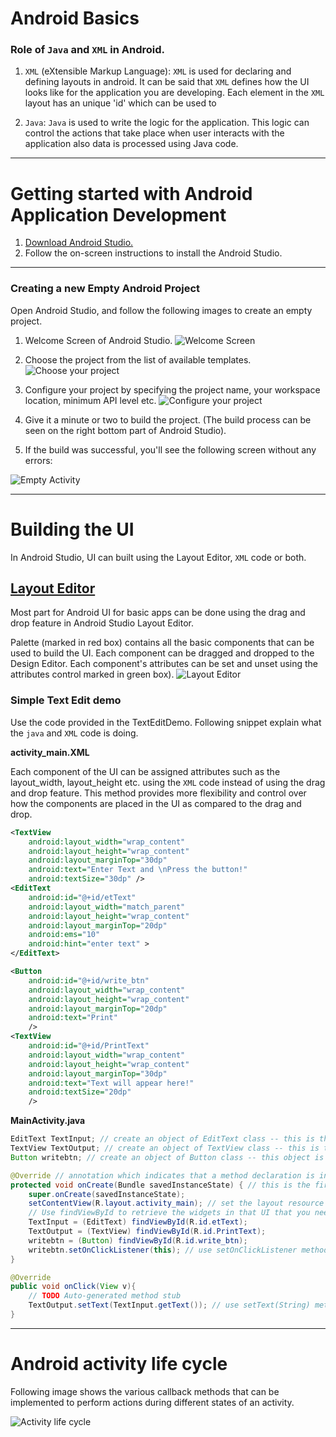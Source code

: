 # Android Basics
### Role of `Java` and `XML` in Android.
1. `XML` (eXtensible Markup Language): `XML` is used for declaring and defining layouts in android. It can be said that `XML` defines how the UI looks like for the application you are developing. Each element in the `XML` layout has an unique 'id' which can be used to

2. `Java`: `Java` is used to write the logic for the application. This logic can control the actions that take place when user interacts with the application also data is processed using Java code.

---

# Getting started with Android Application Development

1. [Download Android Studio.](https://developer.android.com/studio/index.html)
2. Follow the on-screen instructions to install the Android Studio.

---

### Creating a new Empty Android Project
Open Android Studio, and follow the following images to create an empty project.

1. Welcome Screen of Android Studio.
![Welcome Screen](./images/welcome_to_studio.png)

2. Choose the project from the list of available templates.
![Choose your project](./images/choose_your_project.png)

3. Configure your project by specifying the project name, your workspace location, minimum API level etc.
![Configure your project](./images/configure_your_project.png)

4. Give it a minute or two to build the project. (The build process can be seen on the right bottom part of Android Studio).

5. If the build was successful, you'll see the following screen without any errors:

![Empty Activity](./images/empty_activity.png)

---

# Building the UI
In Android Studio, UI can built using the Layout Editor, `XML` code or both.

## [Layout Editor](https://developer.android.com/studio/write/layout-editor)

Most part for Android UI for basic apps can be done using the drag and drop feature in Android Studio Layout Editor.

Palette (marked in red box) contains all the basic components that can be used to build the UI. Each component can be dragged and dropped to the Design Editor. Each component's attributes can be set and unset using the attributes control marked in green box).
![Layout Editor](./images/layout_editor.png)

### Simple Text Edit demo

Use the code provided in the TextEditDemo. Following snippet explain what the `java` and `XML` code is doing.

**activity_main.XML**

Each component of the UI can be assigned attributes such as the layout_width, layout_height etc. using the `XML` code instead of using the drag and drop feature. This method provides more flexibility and control over how the components are placed in the UI as compared to the drag and drop.

```XML
<TextView
    android:layout_width="wrap_content"
    android:layout_height="wrap_content"
    android:layout_marginTop="30dp"
    android:text="Enter Text and \nPress the button!"
    android:textSize="30dp" />
<EditText
    android:id="@+id/etText"
    android:layout_width="match_parent"
    android:layout_height="wrap_content"
    android:layout_marginTop="20dp"
    android:ems="10"
    android:hint="enter text" >
</EditText>

<Button
    android:id="@+id/write_btn"
    android:layout_width="wrap_content"
    android:layout_height="wrap_content"
    android:layout_marginTop="20dp"
    android:text="Print"
    />
<TextView
    android:id="@+id/PrintText"
    android:layout_width="wrap_content"
    android:layout_height="wrap_content"
    android:layout_marginTop="30dp"
    android:text="Text will appear here!"
    android:textSize="20dp"
    />
```

**MainActivity.java**

```java
EditText TextInput; // create an object of EditText class -- this is the object which is used to get the user input
TextView TextOutput; // create an object of TextView class -- this is the object which is used to display the output text in the screen
Button writebtn; // create an object of Button class -- this object is used to define actions to take place when user interacts with the button

@Override // annotation which indicates that a method declaration is intended to override a method declaration in a supertype
protected void onCreate(Bundle savedInstanceState) { // this is the first function that is called when the activity is initialized. Usually setContentView(int) is called here followed by other initializations.
    super.onCreate(savedInstanceState);
    setContentView(R.layout.activity_main); // set the layout resource defining your UI
    // Use findViewById to retrieve the widgets in that UI that you need to interact with programmatically.
    TextInput = (EditText) findViewById(R.id.etText);
    TextOutput = (TextView) findViewById(R.id.PrintText);
    writebtn = (Button) findViewById(R.id.write_btn);
    writebtn.setOnClickListener(this); // use setOnClickListener method to listen to user interaction with the button
}

@Override
public void onClick(View v){
    // TODO Auto-generated method stub
    TextOutput.setText(TextInput.getText()); // use setText(String) method to display text on the screen
}
```

---

# Android activity life cycle

Following image shows the various callback methods that can be implemented to perform actions during different states of an activity.

![Activity life cycle](https://developer.android.com/images/activity_lifecycle.png)
